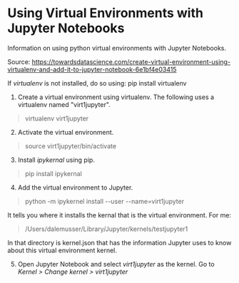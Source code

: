 # Using Virtual Environments with Jupyter Notebooks

Information on using python virtual environments with Jupyter Notebooks.

Source: <https://towardsdatascience.com/create-virtual-environment-using-virtualenv-and-add-it-to-jupyter-notebook-6e1bf4e03415>

If *virtualenv* is not installed, do so using: pip install virtualenv

1. Create a virtual environment using virtualenv. The following uses a virtualenv named "virt1jupyter".

> virtualenv virt1jupyter

2. Activate the virtual environment.

> source virt1jupyter/bin/activate

3. Install *ipykernal* using pip.

> pip install ipykernal

4. Add the virtual environment to Jupyter.

> python -m ipykernel install --user --name=virt1jupyter

It tells you where it installs the kernal that is the virtual environment. For me:

> /Users/dalemusser/Library/Jupyter/kernels/testjupyter1

In that directory is kernel.json that has the information Jupyter uses to know about this virtual environment kernel.

5. Open Jupyter Notebook and select *virt1jupyter* as the kernel. Go to *Kernel > Change kernel > virt1jupyter*



